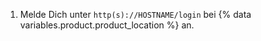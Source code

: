 1. Melde Dich unter `http(s)://HOSTNAME/login` bei {% data variables.product.product_location %} an.
